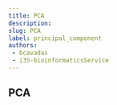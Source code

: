 ```yaml
---
title: PCA
description: 
slug: PCA
label: principal_component
authors:
 - bcavadas
 - i3S-bioinformaticsService
---
```


## PCA
